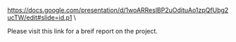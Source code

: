 https://docs.google.com/presentation/d/1woARReslBP2uOdituAo1zpQfUbg2ucTW/edit#slide=id.p1 \

Please visit this link for a breif report on the project.
